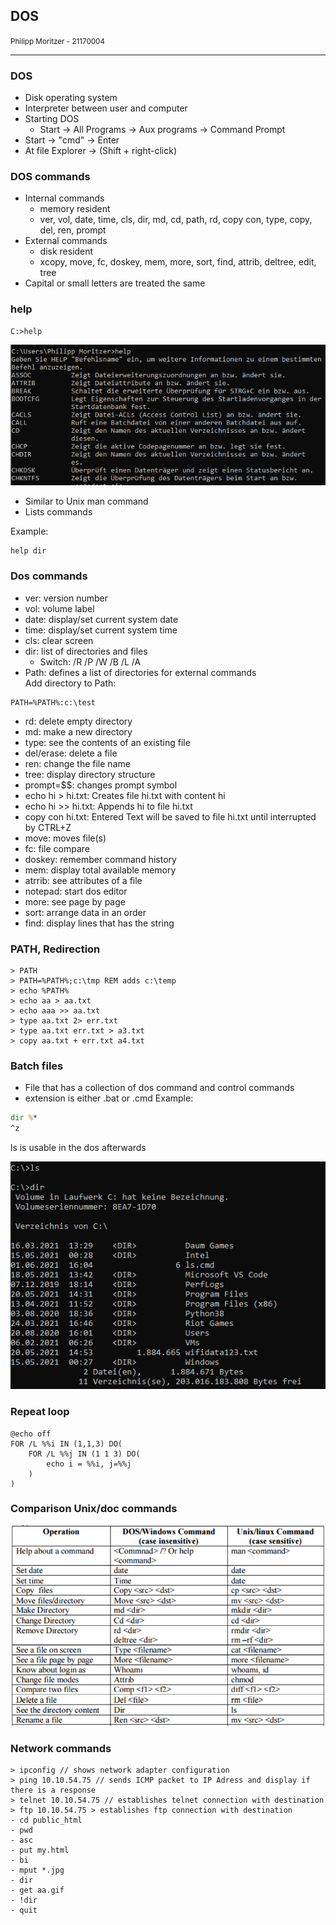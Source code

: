## DOS

<small>Philipp Moritzer - 21170004</small>
<hr/>

### DOS

- Disk operating system
- Interpreter between user and computer
- Starting DOS
  - Start -> All Programs -> Aux programs -> Command Prompt
- Start -> "cmd" -> Enter
- At file Explorer -> (Shift + right-click)

### DOS commands

- Internal commands
  - memory resident
  - ver, vol, date, time, cls, dir, md, cd, path, rd, copy con, type, copy, del, ren, prompt
- External commands
  - disk resident
  - xcopy, move, fc, doskey, mem, more, sort, find, attrib, deltree, edit, tree
- Capital or small letters are treated the same

### help
```dos
C:>help
```  
![](../../images/2021-06-01-15-43-22.png)

- Similar to Unix man command
- Lists commands
  
Example:

```dos
help dir
```

### Dos commands
- ver: version number
- vol: volume label
- date: display/set current system date
- time: display/set current system time
- cls: clear screen
- dir: list of directories and files
  - Switch: /R /P /W /B /L /A
- Path: defines a list of directories for external commands  
Add directory to Path:  
```dos
PATH=%PATH%:c:\test
```
- rd: delete empty directory
- md: make a new directory
- type: see the contents of an existing file
- del/erase: delete a file
- ren: change the file name
- tree: display directory structure
- prompt=$$: changes prompt symbol
- echo hi > hi.txt: Creates file hi.txt with content hi
- echo hi >> hi.txt: Appends hi to file hi.txt
- copy con hi.txt: Entered Text will be saved to file hi.txt until interrupted by CTRL+Z
- move: moves file(s)
- fc: file compare
- doskey: remember command history
- mem: display total available memory
- atrrib: see attributes of a file
- notepad: start dos editor
- more: see page by page
- sort: arrange data in an order
- find: display lines that has the string

### PATH, Redirection

```dos
> PATH
> PATH=%PATH%;c:\tmp REM adds c:\temp
> echo %PATH%
> echo aa > aa.txt
> echo aaa >> aa.txt
> type aa.txt 2> err.txt
> type aa.txt err.txt > a3.txt
> copy aa.txt + err.txt a4.txt
```

### Batch files

- File that has a collection of dos command and control commands
- extension is either .bat or .cmd
Example:  
```cmd
dir %*
^z
```

ls is usable in the dos afterwards



![](../../images/2021-06-01-16-05-13.png)

### Repeat loop
```dos
@echo off
FOR /L %%i IN (1,1,3) DO(
    FOR /L %%j IN (1 1 3) DO(
        echo i = %%i, j=%%j
    )
)
```

### Comparison Unix/doc commands

![](../../images/2021-06-01-16-17-57.png)

### Network commands
```dos
> ipconfig // shows network adapter configuration  
> ping 10.10.54.75 // sends ICMP packet to IP Adress and display if there is a response  
> telnet 10.10.54.75 // establishes telnet connection with destination  
> ftp 10.10.54.75 > establishes ftp connection with destination  
- cd public_html
- pwd
- asc
- put my.html
- bi
- mput *.jpg
- dir
- get aa.gif
- !dir
- quit
```
